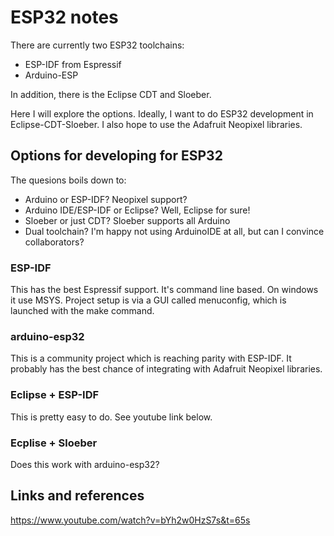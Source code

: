 # ESP32 notes
There are currently two ESP32 toolchains:

- ESP-IDF from Espressif
- Arduino-ESP

In addition, there is the Eclipse CDT and Sloeber.

Here I will explore the options. Ideally, I want to do ESP32 development in Eclipse-CDT-Sloeber.
I also hope to use the Adafruit Neopixel libraries.

## Options for developing for ESP32
The quesions boils down to:
- Arduino or ESP-IDF? Neopixel support?
- Arduino IDE/ESP-IDF or Eclipse? Well, Eclipse for sure!
- Sloeber or just CDT? Sloeber supports all Arduino
- Dual toolchain? I'm happy not using ArduinoIDE at all, but can I convince collaborators?

### ESP-IDF
This has the best Espressif support. It's command line based. On windows it use MSYS. 
Project setup is via a GUI called menuconfig, which is launched with the make command.

### arduino-esp32
This is a community project which is reaching parity with ESP-IDF. It probably has the best chance of integrating with
Adafruit Neopixel libraries.

### Eclipse + ESP-IDF
This is pretty easy to do. See youtube link below.

### Ecplise + Sloeber
Does this work with arduino-esp32?

## Links and references
https://www.youtube.com/watch?v=bYh2w0HzS7s&t=65s

